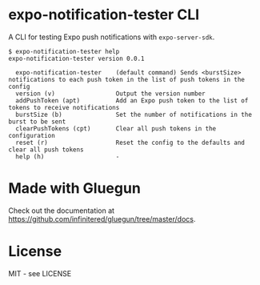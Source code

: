# expo-notification-tester CLI

A CLI for testing Expo push notifications with `expo-server-sdk`.

```
$ expo-notification-tester help
expo-notification-tester version 0.0.1

  expo-notification-tester    (default command) Sends <burstSize> notifications to each push token in the list of push tokens in the config 
  version (v)                 Output the version number                                                                                     
  addPushToken (apt)          Add an Expo push token to the list of tokens to receive notifications                                         
  burstSize (b)               Set the number of notifications in the burst to be sent                                                       
  clearPushTokens (cpt)       Clear all push tokens in the configuration                                                                    
  reset (r)                   Reset the config to the defaults and clear all push tokens                                                    
  help (h)                    -                                                                                                             
```

# Made with Gluegun

Check out the documentation at https://github.com/infinitered/gluegun/tree/master/docs.

# License

MIT - see LICENSE

